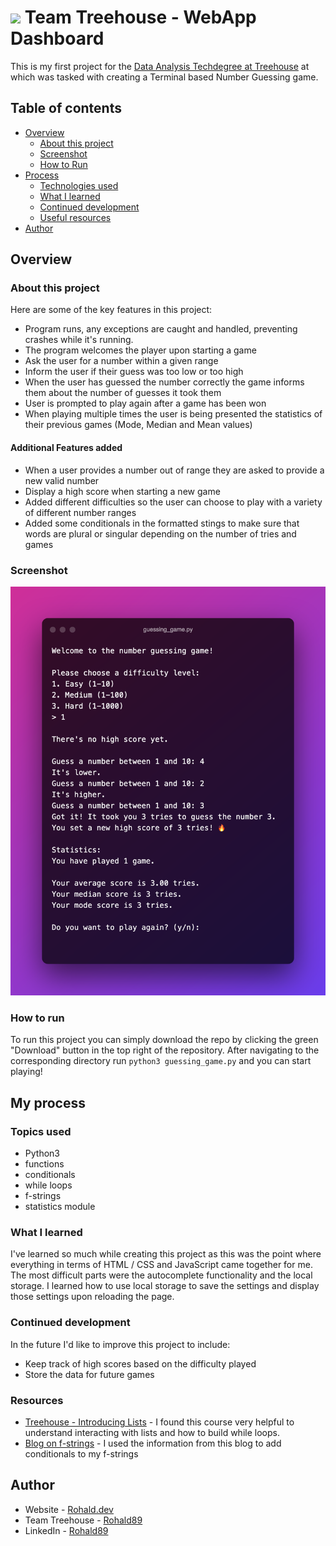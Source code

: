 # <img src="https://treehouse-techdegree.s3.amazonaws.com/code-adventures/assets/treehouse-logo.svg" width="22"/> Team Treehouse - WebApp Dashboard

This is my first project for the [Data Analysis Techdegree at Treehouse](https://teamtreehouse.com/techdegree/data-analysis) at which was tasked with creating a Terminal based Number Guessing game.

## Table of contents

- [Overview](#overview)
  - [About this project](#about-this-project)
  - [Screenshot](#screenshot)
  - [How to Run](#how-to-run)
- [Process](#my-process)
  - [Technologies used](#technologies-used)
  - [What I learned](#what-i-learned)
  - [Continued development](#continued-development)
  - [Useful resources](#useful-resources)
- [Author](#author)
<!-- - [Acknowledgments](#acknowledgments) -->

## Overview

### About this project

Here are some of the key features in this project:

- Program runs, any exceptions are caught and handled, preventing crashes while it's running.
- The program welcomes the player upon starting a game
- Ask the user for a number within a given range
- Inform the user if their guess was too low or too high
- When the user has guessed the number correctly the game informs them about the number of guesses it took them
- User is prompted to play again after a game has been won
- When playing multiple times the user is being presented the statistics of their previous games (Mode, Median and Mean values)

#### Additional Features added

- When a user provides a number out of range they are asked to provide a new valid number
- Display a high score when starting a new game
- Added different difficulties so the user can choose to play with a variety of different number ranges
- Added some conditionals in the formatted stings to make sure that words are plural or singular depending on the number of tries and games

### Screenshot

![](./screenshot.png)

### How to run

To run this project you can simply download the repo by clicking the green "Download" button in the top right of the repository. After navigating to the corresponding directory run `python3 guessing_game.py` and you can start playing!

## My process

### Topics used

- Python3
- functions
- conditionals
- while loops
- f-strings
- statistics module

### What I learned

I've learned so much while creating this project as this was the point where everything in terms of HTML / CSS and JavaScript came together for me. The most difficult parts were the autocomplete functionality and the local storage. I learned how to use local storage to save the settings and display those settings upon reloading the page.

### Continued development

In the future I'd like to improve this project to include:

- Keep track of high scores based on the difficulty played
- Store the data for future games

### Resources

- [Treehouse - Introducing Lists](https://teamtreehouse.com/library/introducing-lists) - I found this course very helpful to understand interacting with lists and how to build while loops.
- [Blog on f-strings](https://towardsdatascience.com/five-wonderful-uses-of-f-strings-in-python-7980cfd31c0d) - I used the information from this blog to add conditionals to my f-strings

## Author

- Website - [Rohald.dev](https://www.rohald.dev)
- Team Treehouse - [Rohald89](https://www.teamtreehouse.com/rohald89)
- LinkedIn - [Rohald89](https://www.linkedin.com/in/rohald89/)

<!-- ## Acknowledgments -->
